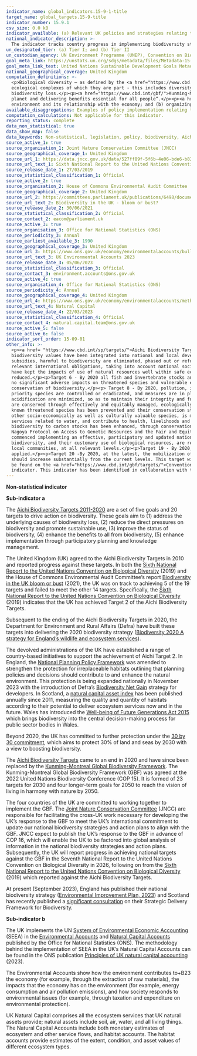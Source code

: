 ```yaml
---
indicator_name: global_indicators.15-9-1-title
target_name: global_targets.15-9-title
indicator_number: 15.9.1
csv_size: 0.0 kB
indicator_available: (a) Relevant UK policies and strategies relating to the Aichi Biodiversity Targets; and (b) relevant national account publications implementing Systems of Environmental-Economic Accounting.
national_indicator_description: >-
  The indicator tracks country progress in implementing biodiversity strategies, as well of the integration of biodiversity within national accounting. Here, relevant UK policies, strategies, and national accounts are reported to indicate UK alignment with this indicator.
un_designated_tier: (a) Tier I; and (b) Tier II
un_custodian_agency: UN Environment Programme (UNEP), Convention on Biological Diversity (CBD), United Nations Statistics Division (UNSD)
goal_meta_link: https://unstats.un.org/sdgs/metadata/files/Metadata-15-09-01.pdf
goal_meta_link_text: United Nations Sustainable Development Goals Metadata (PDF 4.0 MB)
national_geographical_coverage: United Kingdom
computation_definitions: >-
  <p>Biological diversity – as defined by the <a href="https://www.cbd.int/convention/articles/?a=cbd-02">Convention of Biological Diversity</a> this is 'the variability among living organisms from all sources, including, inter alia, terrestrial, marine and other aquatic ecosystems and the
  ecological complexes of which they are part - this includes diversity within species, between species and of ecosystems'.</p><p><a href="https://www.cbd.int/sp/targets/">Aichi Biodiversity Targets</a> – 20 targets addressing the five strategic goals which aim to mitigate and address
  biodiversity loss.</p><p><a href="https://www.cbd.int/gbf/">Kunming-Montreal Global Biodiversity Framework</a> – 23 targets for 2030 and four long-term goals for 2050, where “biodiversity is valued, conserved, restored and wisely used, maintaining ecosystem services, sustaining a healthy
  planet and delivering benefits essential for all people”.</p><p><a href="https://seea.un.org/content/global-assessment-environmental-economic-accounting">System of Environmental-Economic Accounting</a> (SEEA) – is comprised of two international statistical standards for (a) measuring the
  environment and its relationship with the economy; and (b) organizing biophysical data, measuring ecosystem services in physical and monetary terms, tracking changes in the condition and extent of ecosystem assets and linking this information to economic and other human activity.</p>
available_disaggregations: Examples of policy implementation relating to this indicator is provided for the devolved administrations.
computation_calculations: Not applicable for this indicator.
reporting_status: complete
data_non_statistical: true
data_show_map: false
data_keywords: Non-statistical, legislation, policy, biodiversity, Aichi, accounts, environment, natural capital
source_active_1: true
source_organisation_1: Joint Nature Conservation Committee (JNCC)
source_geographical_coverage_1: United Kingdom
source_url_1: https://data.jncc.gov.uk/data/527ff89f-5f6b-4e06-bde6-b823e0ddcb9a/UK-CBD-6NR-v2-web.pdf
source_url_text_1: Sixth National Report to the United Nations Convention on Biological Diversity - United Kingdom of Great Britain and Northern Ireland
source_release_date_1: 27/03/2019
source_statistical_classification_1: Official
source_active_2: true
source_organisation_2: House of Commons Environmental Audit Committee
source_geographical_coverage_2: United Kingdom
source_url_2: https://committees.parliament.uk/publications/6498/documents/70656/default/
source_url_text_2: Biodiversity in the UK - bloom or bust?
source_release_date_2: 30/06/2021
source_statistical_classification_2: Official
source_contact_2: eacom@parliament.uk
source_active_3: true
source_organisation_3: Office for National Statistics (ONS)
source_periodicity_3: Annual
source_earliest_available_3: 1990
source_geographical_coverage_3: United Kingdom
source_url_3: https://www.ons.gov.uk/economy/environmentalaccounts/bulletins/ukenvironmentalaccounts/2023
source_url_text_3: UK Environmental Accounts 2023
source_release_date_3: 05/06/2023
source_statistical_classification_3: Official
source_contact_3: environment.accounts@ons.gov.uk
source_active_4: true
source_organisation_4: Office for National Statistics (ONS)
source_periodicity_4: Annual
source_geographical_coverage_4: United Kingdom
source_url_4: https://www.ons.gov.uk/economy/environmentalaccounts/methodologies/naturalcapital
source_url_text_4: Natural Capital
source_release_date_4: 22/03/2023
source_statistical_classification_4: Official
source_contact_4: natural.capital.team@ons.gov.uk
source_active_5: false
source_active_6: false
indicator_sort_order: 15-09-01
other_info: >-
  <p><a href= "https://www.cbd.int/sp/targets/">Aichi Biodiversity Targets (2011/2020)</a></p><p>Target 1 - By 2020, at the latest, people are aware of the values of biodiversity and the steps they can take to conserve and use it sustainably.</p><p>Target 2 - By 2020, at the latest,
  biodiversity values have been integrated into national and local development and poverty reduction strategies and planning processes and are being incorporated into national accounting, as appropriate, and reporting systems.</p><p>Target 3 - By 2020, at the latest, incentives, including
  subsidies, harmful to biodiversity are eliminated, phased out or reformed in order to minimize or avoid negative impacts, and positive incentives for the conservation and sustainable use of biodiversity are developed and applied, consistent and in harmony with the Convention and other
  relevant international obligations, taking into account national socio economic conditions.</p><p>Target 4 - By 2020, at the latest, Governments, business and stakeholders at all levels have taken steps to achieve or have implemented plans for sustainable production and consumption and
  have kept the impacts of use of natural resources well within safe ecological limits.</p><p>Target 5 - By 2020, the rate of loss of all natural habitats, including forests, is at least halved and where feasible brought close to zero, and degradation and fragmentation is significantly
  reduced.</p><p>Target 6 - By 2020 all fish and invertebrate stocks and aquatic plants are managed and harvested sustainably, legally and applying ecosystem based approaches, so that overfishing is avoided, recovery plans and measures are in place for all depleted species, fisheries have
  no significant adverse impacts on threatened species and vulnerable ecosystems and the impacts of fisheries on stocks, species and ecosystems are within safe ecological limits.</p><p>Target 7 - By 2020 areas under agriculture, aquaculture and forestry are managed sustainably, ensuring
  conservation of biodiversity.</p><p> Target 8 - By 2020, pollution, including from excess nutrients, has been brought to levels that are not detrimental to ecosystem function and biodiversity.</p><p>Target 9 - By 2020, invasive alien species and pathways are identified and prioritized,
  priority species are controlled or eradicated, and measures are in place to manage pathways to prevent their introduction and establishment.</p><p>Target 10 - By 2015, the multiple anthropogenic pressures on coral reefs, and other vulnerable ecosystems impacted by climate change or ocean
  acidification are minimized, so as to maintain their integrity and functioning.</p><p>Target 11 - By 2020, at least 17 per cent of terrestrial and inland water, and 10 per cent of coastal and marine areas, especially areas of particular importance for biodiversity and ecosystem services,
  are conserved through effectively and equitably managed, ecologically representative and well connected systems of protected areas and other effective area-based conservation measures, and integrated into the wider landscapes and seascapes.</p><p>Target 12 - By 2020 the extinction of
  known threatened species has been prevented and their conservation status, particularly of those most in decline, has been improved and sustained.</p><p>Target 13 - By 2020, the genetic diversity of cultivated plants and farmed and domesticated animals and of wild relatives, including
  other socio-economically as well as culturally valuable species, is maintained, and strategies have been developed and implemented for minimizing genetic erosion and safeguarding their genetic diversity.</p><p>Target 14 - By 2020, ecosystems that provide essential services, including
  services related to water, and contribute to health, livelihoods and well-being, are restored and safeguarded, taking into account the needs of women, indigenous and local communities, and the poor and vulnerable.</p><p>Target 15 - By 2020, ecosystem resilience and the contribution of
  biodiversity to carbon stocks has been enhanced, through conservation and restoration, including restoration of at least 15 per cent of degraded ecosystems, thereby contributing to climate change mitigation and adaptation and to combating desertification.</p><p>Target 16 - By 2015, the
  Nagoya Protocol on Access to Genetic Resources and the Fair and Equitable Sharing of Benefits Arising from their Utilization is in force and operational, consistent with national legislation.</p><p>Target 17 - By 2015 each Party has developed, adopted as a policy instrument, and has
  commenced implementing an effective, participatory and updated national biodiversity strategy and action plan. </p><p>Target 18 - By 2020, the traditional knowledge, innovations and practices of indigenous and local communities relevant for the conservation and sustainable use of
  biodiversity, and their customary use of biological resources, are respected, subject to national legislation and relevant international obligations, and fully integrated and reflected in the implementation of the Convention with the full and effective participation of indigenous and
  local communities, at all relevant levels.</p><p>Target 19 - By 2020, knowledge, the science base and technologies relating to biodiversity, its values, functioning, status and trends, and the consequences of its loss, are improved, widely shared and transferred, and
  applied.</p><p>Target 20 -By 2020, at the latest, the mobilization of financial resources for effectively implementing the Strategic Plan for Biodiversity 2011-2020 from all sources, and in accordance with the consolidated and agreed process in the Strategy for Resource Mobilization,
  should increase substantially from the current levels. This target will be subject to changes contingent to resource needs assessments to be developed and reported by Parties.</p><p> Details for the successive framework, following the ending of the Aichi Biodiversity Targets in 2020, can
  be found on the <a href="https://www.cbd.int/gbf/targets/">Convention on Biological Diversity Kunming-Montreal Global Biodiversity Framework</a> site, including information on the Global Biodiversity Framework’s 23 targets and four goals. Data follows the UN specification for this
  indicator. This indicator has been identified in collaboration with topic experts.
---
```

<p><b>Non-statistical indicator</b></p><p><b>Sub-indicator a</b></p>
<p>The <a href="https://www.cbd.int/sp/targets/">Aichi Biodiversity Targets 2011-2020</a> are a set of five goals and 20 targets to drive action on biodiversity. These goals aim to (1) address the underlying causes of biodiversity loss, (2) reduce the direct pressures on biodiversity and promote sustainable use, (3) improve the status of biodiversity, (4) enhance the benefits to all from biodiversity, (5) enhance implementation through participatory planning and knowledge management.</p><p>The United Kingdom (UK) agreed to the Aichi Biodiversity Targets in 2010 and reported progress against these targets. In both the <a href="https://data.jncc.gov.uk/data/527ff89f-5f6b-4e06-bde6-b823e0ddcb9a/UK-CBD-6NR-v2-web.pdf">Sixth National Report to the United Nations Convention on Biological Diversity</a> (2019) and the House of Commons Environmental Audit Committee’s report <a href="https://committees.parliament.uk/publications/6498/documents/70656/default/">Biodiversity in the UK bloom or bust</a> (2021), the UK was on track to achieving 5 of the 19 targets and failed to meet the other 14 targets. Specifically, the <a href="https://data.jncc.gov.uk/data/527ff89f-5f6b-4e06-bde6-b823e0ddcb9a/UK-CBD-6NR-v2-web.pdf">Sixth National Report to the United Nations Convention on Biological Diversity</a> (2019) indicates that the UK has achieved Target 2 of the Aichi Biodiversity Targets.</p><p>Subsequent to the ending of the Aichi Biodiversity Targets in 2020, the Department for Environment and Rural Affairs (Defra) have built these targets into delivering the 2020 biodiversity strategy (<a href="https://assets.publishing.service.gov.uk/government/uploads/system/uploads/attachment_data/file/69446/pb13583-biodiversity-strategy-2020-111111.pdf">Biodiversity 2020 A strategy for England’s wildlife and ecosystem services</a>).</p><p>The devolved administrations of the UK have established a range of country-based initiatives to support the achievement of Aichi Target 2. In England, the 
<a href="https://assets.publishing.service.gov.uk/government/uploads/system/uploads/attachment_data/file/1005759/NPPF_July_2021.pdf">National Planning Policy Framework</a> was amended to strengthen the protection for irreplaceable habitats outlining that planning policies and decisions should contribute to and enhance the natural environment. This protection is being expanded nationally in November 2023 with the introduction of Defra’s <a href="https://www.gov.uk/guidance/understanding-biodiversity-net-gain#:~:text=Biodiversity%20net%20gain%20(%20BNG%20)%20is,Planning%20Act%201990%2C%20unless%20exempt.">Biodiversity Net Gain</a> strategy for developers. In Scotland, a <a href="https://www.nature.scot/professional-advice/social-and-economic-benefits-nature/natural-capital/scotlands-natural-capital-asset-index">natural capital asset index</a> has been published annually since 2011, measuring the quality and quantity of habitats according to their potential to deliver ecosystem services now and in the future. 
Wales has introduced the <a href="https://www.futuregenerations.wales/about-us/future-generations-act/">Well-being of Future Generations Act 2015</a> which brings biodiversity into the central decision-making process for public sector bodies in Wales.</p><p>Beyond 2020, the UK has committed to further protection under the <a href="https://www.gov.uk/government/news/pm-commits-to-protect-30-of-uk-land-in-boost-for-biodiversity">30 by 30 commitment</a>, which aims to protect 30% of land and seas by 2030 with a view to boosting biodiversity.</p><p>The <a href="https://www.cbd.int/sp/targets/">Aichi Biodiversity Targets</a> came to an end in 2020 and have since been replaced by the <a href="https://www.cbd.int/gbf/">Kunming-Montreal Global Biodiversity Framework</a>. The Kunming-Montreal Global Biodiversity Framework (GBF) was agreed at the 2022 United Nations Biodiversity Conference (COP 15). It is formed of 23 targets for 2030 and four longer-term goals for 2050 to reach the vision of living in harmony with 
nature by 2050.</p><p>The four countries of the UK are committed to working together to implement the GBF. The <a href="https://jncc.gov.uk/">Joint Nature Conservation Committee</a> (JNCC) are responsible for facilitating the cross-UK work necessary for developing the UK’s response to the GBF to meet the UK’s international commitment to update our national biodiversity strategies and action plans to align with the GBF. JNCC expect to publish the UK’s response to the GBF in advance of COP 16, which will enable the UK to be factored into global analysis of information in the national biodiversity strategies and action plans. Subsequently, the UK will report progress in achieving national targets against the GBF in the Seventh National Report to the United Nations Convention on Biological Diversity in 2026, following on from the <a href="https://data.jncc.gov.uk/data/527ff89f-5f6b-4e06-bde6-b823e0ddcb9a/UK-CBD-6NR-v2-web.pdf">Sixth National Report to the United Nations Convention on Biological Diversity</a> 
(2019) which reported against the Aichi Biodiversity Targets.</p><p>At present (September 2023), England has published their national biodiversity strategy (<a href="https://www.gov.uk/government/publications/environmental-improvement-plan">Environmental Improvement Plan, 2023</a>) and Scotland has recently published a <a href="https://www.gov.scot/publications/tackling-nature-emergency-consultation-scotlands-strategic-framework-biodiversity/">significant consultation</a> on their Strategic Delivery Framework for Biodiversity.</p><p><b>Sub-indicator b</b></p><p>The UK implements the UN <a href="https://seea.un.org/content/global-assessment-environmental-economic-accounting">System of Environmental Economic Accounting</a> (SEEA) in the <a href="https://www.ons.gov.uk/economy/environmentalaccounts">Environmental Accounts</a> and <a href="https://www.ons.gov.uk/economy/environmentalaccounts/methodologies/naturalcapital">Natural Capital Accounts</a> published by the Office for National Statistics (ONS). The 
methodology behind the implementation of SEEA in the UK’s Natural Capital Accounts can be found in the ONS publication <a href="https://www.ons.gov.uk/economy/environmentalaccounts/methodologies/principlesofuknaturalcapitalaccounting2023">Principles of UK natural capital accounting</a> (2023).</p><p>The Environmental Accounts show how the environment contributes to+B23 the economy (for example, through the extraction of raw materials), the impacts that the economy has on the environment (for example, energy consumption and air pollution emissions), and how society responds to environmental issues (for example, through taxation and expenditure on environmental protection).</p><p>UK Natural Capital comprises all the ecosystem services that UK natural assets provide; natural assets include soil, air, water, and all living things. The Natural Capital Accounts include both monetary estimates of ecosystem and other service flows, and habitat accounts. The habitat accounts provide estimates of the extent, condition, and asset values of different ecosystem types.</p>
